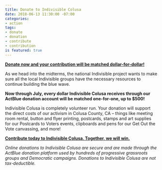 ```yaml
---
title: Donate to Indivisible Colusa
date: 2018-06-13 11:30:00 -07:00
categories:
- action
tags:
- donate
- donation
- contribute
- contribution
is featured: true
---
```


[**Donate now and your contribution will be matched dollar-for-dollar!** ](https://secure.actblue.com/donate/indivisiblecol413728470#)

As we head into the midterms, the national Indivisible project wants to make sure all the local Indivisible groups have the necessary resources to continue building the blue wave. 

**Now through July, every dollar Indivisible Colusa receives through our ActBlue donation account will be matched one-for-one, up to $500!**

Indivisible Colusa is completely volunteer run. Your donation will support the direct costs of our activism in Colusa County, CA – things like meeting room rental, button and flyer printing, postcards, stamps and art supplies for our Postcards to Voters events, clipboards and pens for our Get Out the Vote canvassing, and more!

[**Contribute today to Indivisible Colusa. Together, we will win.**](https://secure.actblue.com/donate/indivisiblecol413728470#)

*Online donations to Indivisible Colusa are secure and are made through the ActBlue donation platform used by hundreds of progressive grassroots groups and Democratic campaigns. Donations to Indivisible Colusa are not tax-deductible.*